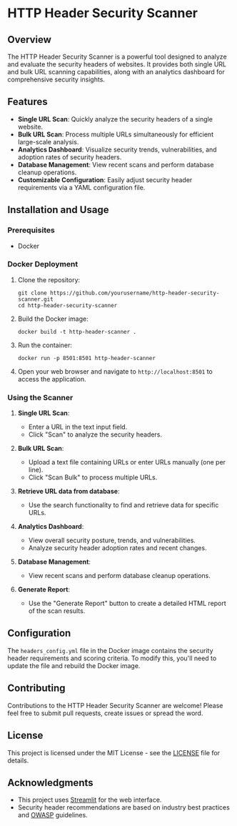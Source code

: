 # HTTP Header Security Scanner

## Overview

The HTTP Header Security Scanner is a powerful tool designed to analyze and evaluate the security headers of websites. It provides both single URL and bulk URL scanning capabilities, along with an analytics dashboard for comprehensive security insights.

## Features

- **Single URL Scan**: Quickly analyze the security headers of a single website.
- **Bulk URL Scan**: Process multiple URLs simultaneously for efficient large-scale analysis.
- **Analytics Dashboard**: Visualize security trends, vulnerabilities, and adoption rates of security headers.
- **Database Management**: View recent scans and perform database cleanup operations.
- **Customizable Configuration**: Easily adjust security header requirements via a YAML configuration file.

## Installation and Usage

### Prerequisites

- Docker

### Docker Deployment

1. Clone the repository:
   ```
   git clone https://github.com/yourusername/http-header-security-scanner.git
   cd http-header-security-scanner
   ```

2. Build the Docker image:
   ```
   docker build -t http-header-scanner .
   ```

3. Run the container:
   ```
   docker run -p 8501:8501 http-header-scanner
   ```

4. Open your web browser and navigate to `http://localhost:8501` to access the application.

### Using the Scanner

1. **Single URL Scan**: 
   - Enter a URL in the text input field.
   - Click "Scan" to analyze the security headers.

2. **Bulk URL Scan**:
   - Upload a text file containing URLs or enter URLs manually (one per line).
   - Click "Scan Bulk" to process multiple URLs.

3. **Retrieve URL data from database**:
   - Use the search functionality to find and retrieve data for specific URLs.   

3. **Analytics Dashboard**:
   - View overall security posture, trends, and vulnerabilities.
   - Analyze security header adoption rates and recent changes.

4. **Database Management**:
   - View recent scans and perform database cleanup operations.

5. **Generate Report**:
   - Use the "Generate Report" button to create a detailed HTML report of the scan results.

## Configuration

The `headers_config.yml` file in the Docker image contains the security header requirements and scoring criteria. To modify this, you'll need to update the file and rebuild the Docker image.

## Contributing

Contributions to the HTTP Header Security Scanner are welcome! Please feel free to submit pull requests, create issues or spread the word.

## License

This project is licensed under the MIT License - see the [LICENSE](LICENSE) file for details.

## Acknowledgments

- This project uses [Streamlit](https://streamlit.io/) for the web interface.
- Security header recommendations are based on industry best practices and [OWASP](https://owasp.org/) guidelines.